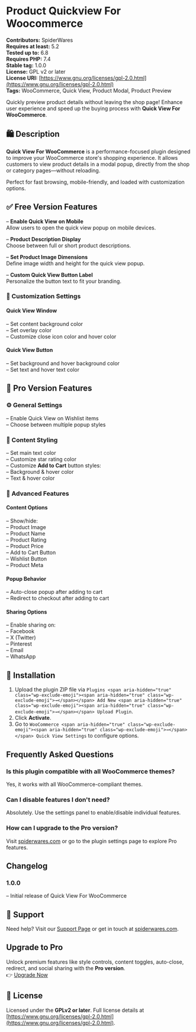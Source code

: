 # Product Quickview For Woocommerce

**Contributors:** SpiderWares  
**Requires at least:** 5.2  
**Tested up to:** 6.8  
**Requires PHP:** 7.4  
**Stable tag:** 1.0.0  
**License:** GPL v2 or later  
**License URI:** [https://www.gnu.org/licenses/gpl-2.0.html](https://www.gnu.org/licenses/gpl-2.0.html)  
**Tags:** WooCommerce, Quick View, Product Modal, Product Preview

Quickly preview product details without leaving the shop page! Enhance user experience and speed up the buying process with **Quick View For WooCommerce**.


## 🛍️ Description

**Quick View For WooCommerce** is a performance-focused plugin designed to improve your WooCommerce store's shopping experience. It allows customers to view product details in a modal popup, directly from the shop or category pages—without reloading.

Perfect for fast browsing, mobile-friendly, and loaded with customization options.


## ✅ Free Version Features

– **Enable Quick View on Mobile**  
  Allow users to open the quick view popup on mobile devices.

– **Product Description Display**  
  Choose between full or short product descriptions.

– **Set Product Image Dimensions**  
  Define image width and height for the quick view popup.

– **Custom Quick View Button Label**  
  Personalize the button text to fit your branding.

### 🎨 Customization Settings

#### Quick View Window
– Set content background color  
– Set overlay color  
– Customize close icon color and hover color  

#### Quick View Button
– Set background and hover background color  
– Set text and hover text color  


## 💎 Pro Version Features

### ⚙️ General Settings
– Enable Quick View on Wishlist items  
– Choose between multiple popup styles  

### 🎨 Content Styling
– Set main text color  
– Customize star rating color  
– Customize **Add to Cart** button styles:  
  – Background & hover color  
  – Text & hover color  

### 🧩 Advanced Features

#### Content Options
– Show/hide:  
  – Product Image  
  – Product Name  
  – Product Rating  
  – Product Price  
  – Add to Cart Button  
  – Wishlist Button  
  – Product Meta  

#### Popup Behavior
– Auto-close popup after adding to cart  
– Redirect to checkout after adding to cart  

#### Sharing Options
– Enable sharing on:  
  – Facebook  
  – X (Twitter)  
  – Pinterest  
  – Email  
  – WhatsApp  


## 🚀 Installation

1. Upload the plugin ZIP file via `Plugins <span aria-hidden="true" class="wp-exclude-emoji"><span aria-hidden="true" class="wp-exclude-emoji">→</span></span> Add New <span aria-hidden="true" class="wp-exclude-emoji"><span aria-hidden="true" class="wp-exclude-emoji">→</span></span> Upload Plugin`.  
2. Click **Activate**.  
3. Go to `WooCommerce <span aria-hidden="true" class="wp-exclude-emoji"><span aria-hidden="true" class="wp-exclude-emoji">→</span></span> Quick View Settings` to configure options.


##  Frequently Asked Questions

### Is this plugin compatible with all WooCommerce themes?
Yes, it works with all WooCommerce-compliant themes.

### Can I disable features I don't need?
Absolutely. Use the settings panel to enable/disable individual features.

### How can I upgrade to the Pro version?
Visit [spiderwares.com](https://spiderwares.com/) or go to the plugin settings page to explore Pro features.


##  Changelog

### 1.0.0
– Initial release of Quick View For WooCommerce


## 💬 Support

Need help? Visit our [Support Page](https://wordpress.org/support/plugin/quickview-for-woocommerce) or get in touch at [spiderwares.com](https://spiderwares.com/).


##  Upgrade to Pro

Unlock premium features like style controls, content toggles, auto-close, redirect, and social sharing with the **Pro version**.  
👉 [Upgrade Now](https://spiderwares.com/)


## 🧾 License

Licensed under the **GPLv2 or later**. Full license details at [https://www.gnu.org/licenses/gpl-2.0.html](https://www.gnu.org/licenses/gpl-2.0.html).